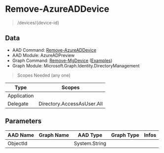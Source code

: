 # Remove-AzureADDevice

> /devices/{device-id}

## Data

+ AAD Command: [Remove-AzureADDevice](https://docs.microsoft.com/en-us/powershell/module/AzureADPreview/Remove-AzureADDevice)
+ AAD Module: AzureADPreview
+ Graph Command: [Remove-MgDevice](https://docs.microsoft.com/en-us/powershell/module/Microsoft.Graph.Identity.DirectoryManagement/Remove-MgDevice) ([Examples](https://github.com/orgs/msgraph/discussions?discussions_q=Remove-MgDevice))
+ Graph Module: Microsoft.Graph.Identity.DirectoryManagement

> Scopes Needed (any one)

|Type|Scopes|
|---|---|
|Application||
|Delegate|Directory.AccessAsUser.All|

## Parameters

|AAD Name|Graph Name|AAD Type|Graph Type|Infos|
|---|---|---|---|---|
|ObjectId||System.String|||


